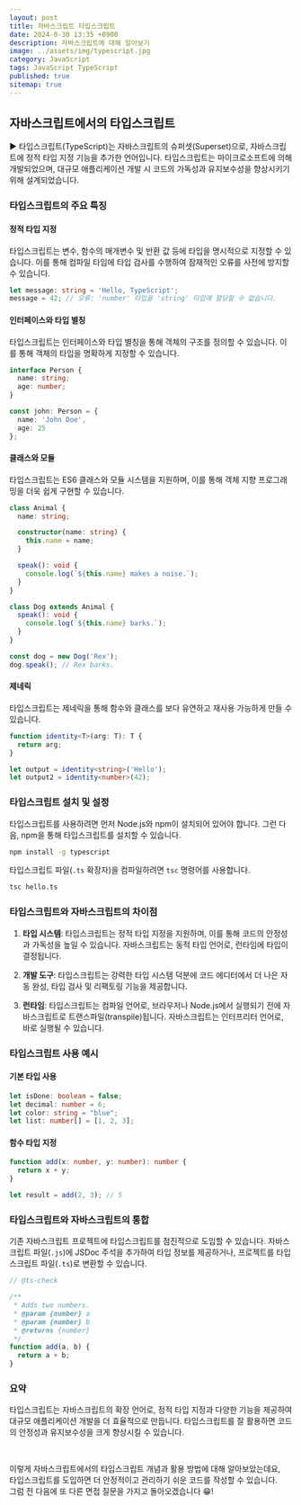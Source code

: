 ```yaml
---
layout: post
title: 자바스크립트 타입스크립트
date: 2024-0-30 13:35 +0900
description: 자바스크립트에 대해 알아보기
image: ../assets/img/typescript.jpg
category: JavaScript
tags: JavaScript TypeScript
published: true
sitemap: true
---
```


## 자바스크립트에서의 타입스크립트

▶ 타입스크립트(TypeScript)는 자바스크립트의 슈퍼셋(Superset)으로, 자바스크립트에 정적 타입 지정 기능을 추가한 언어입니다. 타입스크립트는 마이크로소프트에 의해 개발되었으며, 대규모 애플리케이션 개발 시 코드의 가독성과 유지보수성을 향상시키기 위해 설계되었습니다.

### 타입스크립트의 주요 특징

#### 정적 타입 지정

타입스크립트는 변수, 함수의 매개변수 및 반환 값 등에 타입을 명시적으로 지정할 수 있습니다. 이를 통해 컴파일 타임에 타입 검사를 수행하여 잠재적인 오류를 사전에 방지할 수 있습니다.

```typescript
let message: string = 'Hello, TypeScript';
message = 42; // 오류: 'number' 타입을 'string' 타입에 할당할 수 없습니다.
```

#### 인터페이스와 타입 별칭

타입스크립트는 인터페이스와 타입 별칭을 통해 객체의 구조를 정의할 수 있습니다. 이를 통해 객체의 타입을 명확하게 지정할 수 있습니다.

```typescript
interface Person {
  name: string;
  age: number;
}

const john: Person = {
  name: 'John Doe',
  age: 25
};
```

#### 클래스와 모듈

타입스크립트는 ES6 클래스와 모듈 시스템을 지원하며, 이를 통해 객체 지향 프로그래밍을 더욱 쉽게 구현할 수 있습니다.

```typescript
class Animal {
  name: string;

  constructor(name: string) {
    this.name = name;
  }

  speak(): void {
    console.log(`${this.name} makes a noise.`);
  }
}

class Dog extends Animal {
  speak(): void {
    console.log(`${this.name} barks.`);
  }
}

const dog = new Dog('Rex');
dog.speak(); // Rex barks.
```

#### 제네릭

타입스크립트는 제네릭을 통해 함수와 클래스를 보다 유연하고 재사용 가능하게 만들 수 있습니다.

```typescript
function identity<T>(arg: T): T {
  return arg;
}

let output = identity<string>('Hello');
let output2 = identity<number>(42);
```

### 타입스크립트 설치 및 설정

타입스크립트를 사용하려면 먼저 Node.js와 npm이 설치되어 있어야 합니다. 그런 다음, npm을 통해 타입스크립트를 설치할 수 있습니다.

```bash
npm install -g typescript
```

타입스크립트 파일(`.ts` 확장자)을 컴파일하려면 `tsc` 명령어를 사용합니다.

```bash
tsc hello.ts
```

### 타입스크립트와 자바스크립트의 차이점

1. **타입 시스템**: 타입스크립트는 정적 타입 지정을 지원하며, 이를 통해 코드의 안정성과 가독성을 높일 수 있습니다. 자바스크립트는 동적 타입 언어로, 런타임에 타입이 결정됩니다.
   
2. **개발 도구**: 타입스크립트는 강력한 타입 시스템 덕분에 코드 에디터에서 더 나은 자동 완성, 타입 검사 및 리팩토링 기능을 제공합니다.

3. **런타임**: 타입스크립트는 컴파일 언어로, 브라우저나 Node.js에서 실행되기 전에 자바스크립트로 트랜스파일(transpile)됩니다. 자바스크립트는 인터프리터 언어로, 바로 실행될 수 있습니다.

### 타입스크립트 사용 예시

#### 기본 타입 사용

```typescript
let isDone: boolean = false;
let decimal: number = 6;
let color: string = "blue";
let list: number[] = [1, 2, 3];
```

#### 함수 타입 지정

```typescript
function add(x: number, y: number): number {
  return x + y;
}

let result = add(2, 3); // 5
```

### 타입스크립트와 자바스크립트의 통합

기존 자바스크립트 프로젝트에 타입스크립트를 점진적으로 도입할 수 있습니다. 자바스크립트 파일(`.js`)에 JSDoc 주석을 추가하여 타입 정보를 제공하거나, 프로젝트를 타입스크립트 파일(`.ts`)로 변환할 수 있습니다.

```javascript
// @ts-check

/**
 * Adds two numbers.
 * @param {number} a
 * @param {number} b
 * @returns {number}
 */
function add(a, b) {
  return a + b;
}
```

### 요약

타입스크립트는 자바스크립트의 확장 언어로, 정적 타입 지정과 다양한 기능을 제공하여 대규모 애플리케이션 개발을 더 효율적으로 만듭니다. 타입스크립트를 잘 활용하면 코드의 안정성과 유지보수성을 크게 향상시킬 수 있습니다.

<br />

이렇게 자바스크립트에서의 타입스크립트 개념과 활용 방법에 대해 알아보았는데요,<br />
타입스크립트를 도입하면 더 안정적이고 관리하기 쉬운 코드를 작성할 수 있습니다.<br />
그럼 전 다음에 또 다른 면접 질문을 가지고 돌아오겠습니다 😁!